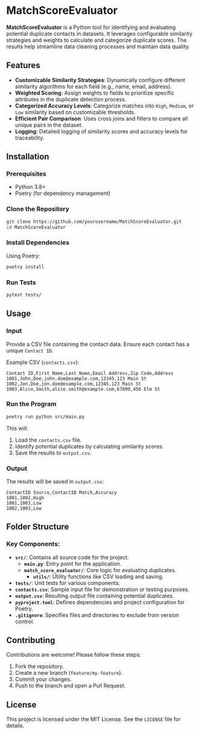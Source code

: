 # MatchScoreEvaluator

**MatchScoreEvaluator** is a Python tool for identifying and evaluating potential duplicate contacts in datasets. It leverages configurable similarity strategies and weights to calculate and categorize duplicate scores. The results help streamline data cleaning processes and maintain data quality.

## Features

- **Customizable Similarity Strategies**: Dynamically configure different similarity algorithms for each field (e.g., name, email, address).
- **Weighted Scoring**: Assign weights to fields to prioritize specific attributes in the duplicate detection process.
- **Categorized Accuracy Levels**: Categorize matches into `High`, `Medium`, or `Low` similarity based on customizable thresholds.
- **Efficient Pair Comparison**: Uses cross joins and filters to compare all unique pairs in the dataset.
- **Logging**: Detailed logging of similarity scores and accuracy levels for traceability.

## Installation

### Prerequisites

- Python 3.8+
- Poetry (for dependency management)

### Clone the Repository

```bash
git clone https://github.com/yourusername/MatchScoreEvaluator.git
cd MatchScoreEvaluator
```

### Install Dependencies

Using Poetry:

```bash
poetry install
```

### Run Tests

```bash
pytest tests/
```
## Usage

### Input

Provide a CSV file containing the contact data. Ensure each contact has a unique `Contact ID`.

Example CSV (`contacts.csv`):

```csv
Contact ID,First Name,Last Name,Email Address,Zip Code,Address
1001,John,Doe,john.doe@example.com,12345,123 Main St
1002,Jon,Doe,jon.doe@example.com,12345,123 Main St
1003,Alice,Smith,alice.smith@example.com,67890,456 Elm St
```

### Run the Program 

```bash
poetry run python src/main.py
```

This will:

1. Load the `contacts.csv` file.
2. Identify potential duplicates by calculating similarity scores.
3. Save the results to `output.csv`.

### Output

The results will be saved in `output.csv`:

```csv
ContactID Source,ContactID Match,Accuracy
1001,1002,High
1001,1003,Low
1002,1003,Low
```

## Folder Structure

### Key Components:
- **`src/`**: Contains all source code for the project.
  - **`main.py`**: Entry point for the application.
  - **`match_score_evaluator/`**: Core logic for evaluating duplicates.
    - **`utils/`**: Utility functions like CSV loading and saving.
- **`tests/`**: Unit tests for various components.
- **`contacts.csv`**: Sample input file for demonstration or testing purposes.
- **`output.csv`**: Resulting output file containing potential duplicates.
- **`pyproject.toml`**: Defines dependencies and project configuration for Poetry.
- **`.gitignore`**: Specifies files and directories to exclude from version control.


## Contributing

Contributions are welcome! Please follow these steps:

1. Fork the repository.
2. Create a new branch (`feature/my-feature`).
3. Commit your changes.
4. Push to the branch and open a Pull Request.

## License

This project is licensed under the MIT License. See the `LICENSE` file for details.
